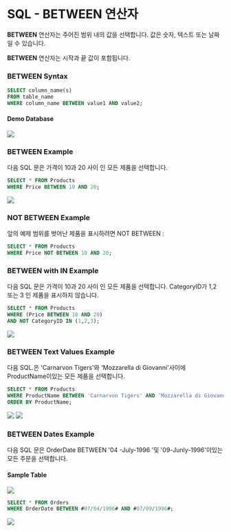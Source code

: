 # SQL - BETWEEN 연산자

**BETWEEN** 연산자는 주어진 범위 내의 값을 선택합니다. 값은 숫자, 텍스트 또는 날짜 일 수 있습니다. 

**BETWEEN** 연산자는 시작과 끝 값이 포함됩니다.

### BETWEEN Syntax

```sql
SELECT column_name(s)
FROM table_name
WHERE column_name BETWEEN value1 AND value2;
```

#### Demo Database

![](///Users/janggunhee/projects/md-file/sql-md/images/demo10.png)



### BETWEEN Example

다음 SQL 문은 가격이 10과 20 사이 인 모든 제품을 선택합니다.

```sql
SELECT * FROM Products
WHERE Price BETWEEN 10 AND 20;
```
![](///Users/janggunhee/projects/md-file/sql-md/images/between.png)

### NOT BETWEEN Example

앞의 예제 범위를 벗어난 제품을 표시하려면 NOT BETWEEN :

```sql
SELECT * FROM Products
WHERE Price NOT BETWEEN 10 AND 20;
```

### BETWEEN with IN Example

다음 SQL 문은 가격이 10과 20 사이 인 모든 제품을 선택합니다. CategoryID가 1,2 또는 3 인 제품을 표시하지 않습니다.

```sql
SELECT * FROM Products
WHERE (Price BETWEEN 10 AND 20)
AND NOT CategoryID IN (1,2,3);
```
![](///Users/janggunhee/projects/md-file/sql-md/images/between%20in.png)


### BETWEEN Text Values Example

다음 SQL.은 'Carnarvon Tigers'와 'Mozzarella di Giovanni'사이에 ProductName이있는 모든 제품을 선택합니다.

```sql
SELECT * FROM Products
WHERE ProductName BETWEEN 'Carnarvon Tigers' AND 'Mozzarella di Giovanni'
ORDER BY ProductName;
```
![](///Users/janggunhee/projects/md-file/sql-md/images/between%20in2.png)
![](///Users/janggunhee/projects/md-file/sql-md/images/btween%20in%203.png)




### BETWEEN Dates Example

다음 SQL 문은 OrderDate BETWEEN '04 -July-1996 '및 '09-Junly-1996'이있는 모든 주문을 선택합니다.

#### Sample Table

![](///Users/janggunhee/projects/md-file/sql-md/images/demo%2011.png)

```sql
SELECT * FROM Orders
WHERE OrderDate BETWEEN #07/04/1996# AND #07/09/1996#;
```
![](///Users/janggunhee/projects/md-file/sql-md/images/sample%20table.png)
